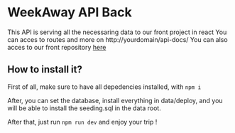 
# WeekAway API Back

This API is serving all the necessaring data to our front project in react
You can acces to routes and more on http://yourdomain/api-docs/
You can also acces to our front repository [here](https://github.com/O-clock-Arancini/projet-12-weekly-friendly-front)



## How to install it?

First of all, make sure to have all depedencies installed, with ```npm i```

After, you can set the database, install everything in data/deploy, and you will be able to install the seeding.sql in the data root.

After that, just run ```npm run dev``` and enjoy your trip !

